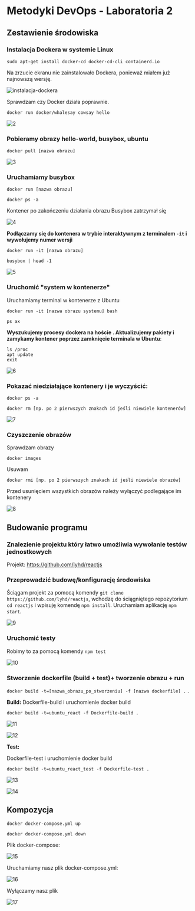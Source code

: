 # Metodyki DevOps - Laboratoria 2

## Zestawienie środowiska

### Instalacja Dockera w systemie Linux

    sudo apt-get install docker-cd docker-cd-cli containerd.io

Na zrzucie ekranu nie zainstalowało Dockera, ponieważ miałem już najnowszą wersję.

![instalacja-dockera](imgs/1.PNG)

Sprawdzam czy Docker działa poprawnie.

    docker run docker/whalesay cowsay hello


![2](imgs/2.PNG)

###  Pobieramy obrazy hello-world, busybox, ubuntu

    docker pull [nazwa obrazu]

![3](imgs/3.PNG)

###  Uruchamiamy busybox

    docker run [nazwa obrazu]

    docker ps -a
Kontener po zakończeniu działania obrazu Busybox zatrzymał się

![4](imgs/4.PNG)

**Podłączamy się do kontenera w trybie interaktywnym z terminalem `-it` i wywołujemy numer wersji**

    docker run -it [nazwa obrazu]

    busybox | head -1

![5](imgs/5.PNG)

###  Uruchomić "system w kontenerze"

Uruchamiamy terminal w kontenerze z Ubuntu

    docker run -it [nazwa obrazu systemu] bash

    ps ax

**Wyszukujemy procesy dockera na hoście . Aktualizujemy pakiety i zamykamy kontener poprzez zamknięcie terminala w Ubuntu**:

    ls /proc
    apt update
    exit
![6](imgs/6.PNG)

###  Pokazać niedziałające kontenery i je wyczyścić:

    docker ps -a

    docker rm [np. po 2 pierwszych znakach id jeśli niewiele kontenerów]

![7](imgs/7.PNG)

###  Czyszczenie obrazów

Sprawdzam obrazy

    docker images
Usuwam

    docker rmi [np. po 2 pierwszych znakach id jeśli niewiele obrazów]

Przed usunięciem wszystkich obrazów należy wyłączyć podlegające im kontenery

![8](imgs/8.PNG)

##  Budowanie programu

###  Znalezienie projektu który łatwo umożliwia wywołanie testów jednostkowych

Projekt: https://github.com/lyhd/reactjs

###  Przeprowadzić budowę/konfigurację środowiska

Ściągam projekt za pomocą komendy `git clone https://github.com/lyhd/reactjs`, wchodzę do ściągniętego repozytorium `cd reactjs` i wpisuję komendę `npm install`. Uruchamiam aplikację `npm start`.

![9](imgs/9.PNG)


###  Uruchomić testy

Robimy to za pomocą komendy `npm test`

![10](imgs/10.PNG)
###  Stworzenie dockerfile (build + test)+ tworzenie obrazu + run

`docker build -t=[nazwa_obrazu_po_stworzeniu] -f [nazwa dockerfile] .` .

**Build:**
Dockerfile-build i uruchomienie docker build

    docker build -t=ubuntu_react -f Dockerfile-build .

![11](imgs/11.PNG)

![12](imgs/12.PNG)


**Test:**

Dockerfile-test i uruchomienie docker build

    docker build -t=ubuntu_react_test -f Dockerfile-test .


![13](imgs/13.PNG)

![14](imgs/14.PNG)

##  Kompozycja

    docker docker-compose.yml up

    docker docker-compose.yml down

Plik docker-compose:

![15](imgs/15.PNG)

Uruchamiamy nasz plik docker-compose.yml:

![16](imgs/16.PNG)

Wyłączamy nasz plik

![17](imgs/17.PNG)

